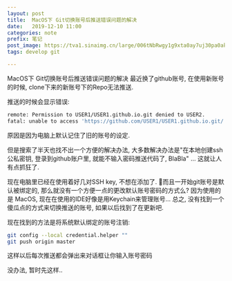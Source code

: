 ```yaml
---
layout: post
title:  MacOS下 Git切换账号后推送错误问题的解决
date:   2019-12-10 11:00
categories: note
prefix: 笔记
post_image: https://tva1.sinaimg.cn/large/006tNbRwgy1g9xta0ay7uj30pa0akt8l.jpg
tags: develop git

---
```

MacOS下 Git切换账号后推送错误问题的解决
最近换了github账号, 在使用新账号的时候, clone下来的新账号下的Repo无法推送.

推送的时候会显示错误:
```bash
remote: Permission to USER1/USER1.github.io.git denied to USER2.
fatal: unable to access 'https://github.com/USER1/USER1.github.io.git/': The requested URL returned error: 403
```

原因是因为电脑上默认记住了旧的账号的设定.

但是搜索了半天也找不出一个方便的解决办法, 大多数解决办法是"在本地创建ssh公私密钥, 登录到github账户里, 就能不输入密码推送代码了, BlaBla" ... 这就让人有点抓狂了.

现在电脑里已经在使用着好几对SSH key, 不想在添加了. 而且一开始git账号是默认被绑定的, 那么就没有一个方便一点的更改默认账号密码的方式么? 因为使用的是 MacOS, 现在在使用的IDE好像是用Keychain来管理账号...
总之, 没有找到一个傻瓜点的方式来切换推送的账号, 如果以后找到了在更新吧.

现在找到的方法是将系统默认绑定的账号注销:
```bash
git config --local credential.helper ""
git push origin master
```
这样以后每次推送都会弹出来对话框让你输入账号密码

没办法, 暂时先这样..